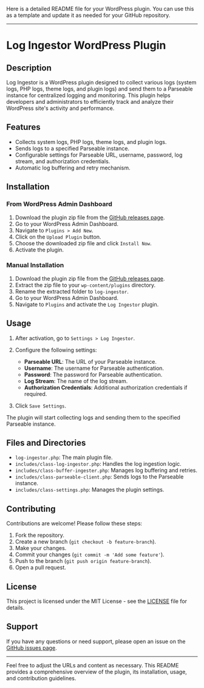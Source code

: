 Here is a detailed README file for your WordPress plugin. You can use this as a template and update it as needed for your GitHub repository.

---

# Log Ingestor WordPress Plugin

## Description

Log Ingestor is a WordPress plugin designed to collect various logs (system logs, PHP logs, theme logs, and plugin logs) and send them to a Parseable instance for centralized logging and monitoring. This plugin helps developers and administrators to efficiently track and analyze their WordPress site's activity and performance.

## Features

- Collects system logs, PHP logs, theme logs, and plugin logs.
- Sends logs to a specified Parseable instance.
- Configurable settings for Parseable URL, username, password, log stream, and authorization credentials.
- Automatic log buffering and retry mechanism.

## Installation

### From WordPress Admin Dashboard

1. Download the plugin zip file from the [GitHub releases page](#).
2. Go to your WordPress Admin Dashboard.
3. Navigate to `Plugins > Add New`.
4. Click on the `Upload Plugin` button.
5. Choose the downloaded zip file and click `Install Now`.
6. Activate the plugin.

### Manual Installation

1. Download the plugin zip file from the [GitHub releases page](#).
2. Extract the zip file to your `wp-content/plugins` directory.
3. Rename the extracted folder to `log-ingestor`.
4. Go to your WordPress Admin Dashboard.
5. Navigate to `Plugins` and activate the `Log Ingestor` plugin.

## Usage

1. After activation, go to `Settings > Log Ingestor`.
2. Configure the following settings:
   - **Parseable URL**: The URL of your Parseable instance.
   - **Username**: The username for Parseable authentication.
   - **Password**: The password for Parseable authentication.
   - **Log Stream**: The name of the log stream.
   - **Authorization Credentials**: Additional authorization credentials if required.

3. Click `Save Settings`.

The plugin will start collecting logs and sending them to the specified Parseable instance.

## Files and Directories

- `log-ingestor.php`: The main plugin file.
- `includes/class-log-ingestor.php`: Handles the log ingestion logic.
- `includes/class-buffer-ingester.php`: Manages log buffering and retries.
- `includes/class-parseable-client.php`: Sends logs to the Parseable instance.
- `includes/class-settings.php`: Manages the plugin settings.

## Contributing

Contributions are welcome! Please follow these steps:

1. Fork the repository.
2. Create a new branch (`git checkout -b feature-branch`).
3. Make your changes.
4. Commit your changes (`git commit -m 'Add some feature'`).
5. Push to the branch (`git push origin feature-branch`).
6. Open a pull request.

## License

This project is licensed under the MIT License - see the [LICENSE](LICENSE) file for details.

## Support

If you have any questions or need support, please open an issue on the [GitHub issues page](#).

---

Feel free to adjust the URLs and content as necessary. This README provides a comprehensive overview of the plugin, its installation, usage, and contribution guidelines.